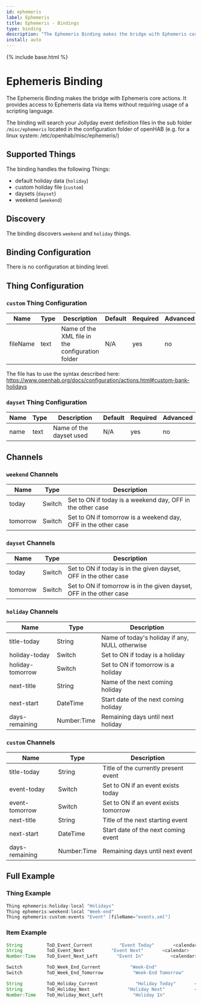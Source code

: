 ```yaml
---
id: ephemeris
label: Ephemeris
title: Ephemeris - Bindings
type: binding
description: "The Ephemeris Binding makes the bridge with Ephemeris core actions."
install: auto
---
```


<!-- Attention authors: Do not edit directly. Please add your changes to the appropriate source repository -->

{% include base.html %}

# Ephemeris Binding

The Ephemeris Binding makes the bridge with Ephemeris core actions.
It provides access to Ephemeris data via Items without requiring usage of a scripting language.

The binding will search your Jollyday event definition files in the sub folder `/misc/ephemeris` located in the configuration folder of openHAB (e.g. for a linux system: /etc/openhab/misc/ephemeris/)

## Supported Things

The binding handles the following Things:

- default holiday data (`holiday`)
- custom holiday file (`custom`)
- daysets (`dayset`)
- weekend (`weekend`)

## Discovery

The binding discovers `weekend` and `holiday` things.

## Binding Configuration

There is no configuration at binding level.

## Thing Configuration

### `custom` Thing Configuration

| Name            | Type    | Description                                       | Default | Required | Advanced |
|-----------------|---------|---------------------------------------------------|---------|----------|----------|
| fileName        | text    | Name of the XML file in the configuration folder  | N/A     | yes      | no       |

The file has to use the syntax described here: <https://www.openhab.org/docs/configuration/actions.html#custom-bank-holidays>

### `dayset` Thing Configuration

| Name            | Type    | Description               | Default | Required | Advanced |
|-----------------|---------|---------------------------|---------|----------|----------|
| name            | text    | Name of the dayset used   | N/A     | yes      | no       |

## Channels

### `weekend` Channels

| Name     | Type   | Description                                                   |
|----------|--------|---------------------------------------------------------------|
| today    | Switch | Set to ON if today is a weekend day, OFF in the other case    |
| tomorrow | Switch | Set to ON if tomorrow is a weekend day, OFF in the other case |

### `dayset` Channels

| Name     | Type   | Description                                                         |
|----------|--------|---------------------------------------------------------------------|
| today    | Switch | Set to ON if today is in the given dayset, OFF in the other case    |
| tomorrow | Switch | Set to ON if tomorrow is in the given dayset, OFF in the other case |

### `holiday` Channels

| Name             | Type        | Description                                    |
|------------------|-------------|------------------------------------------------|
| title-today      | String      | Name of today's holiday if any, NULL otherwise |
| holiday-today    | Switch      | Set to ON if today is a holiday                |
| holiday-tomorrow | Switch      | Set to ON if tomorrow is a holiday             |
| next-title       | String      | Name of the next coming holiday                |
| next-start       | DateTime    | Start date of the next coming holiday          |
| days-remaining   | Number:Time | Remaining days until next holiday              |

### `custom` Channels

| Name           | Type        | Description                            |
|----------------|-------------|----------------------------------------|
| title-today    | String      | Title of the currently present event   |
| event-today    | Switch      | Set to ON if an event exists today     |
| event-tomorrow | Switch      | Set to ON if an event exists tomorrow  |
| next-title     | String      | Title of the next starting event       |
| next-start     | DateTime    | Start date of the next coming event    |
| days-remaining | Number:Time | Remaining days until next event        |

## Full Example

### Thing Example

```java
Thing ephemeris:holiday:local "Holidays"
Thing ephemeris:weekend:local "Week-end"
Thing ephemeris:custom:events "Event" [fileName="events.xml"]
```

### Item Example

```java
String         ToD_Event_Current          "Event Today"       <calendar>    (gEvents)                           {channel="ephemeris:custom:events:title-today"}
String         ToD_Event_Next          "Event Next"       <calendar>    (gEvents)                           {channel="ephemeris:custom:events:next-title"}
Number:Time    ToD_Event_Next_Left       "Event In"          <calendar>    (gEvents)       ["Measurement","Duration"]    {channel="ephemeris:custom:events:days-remaining", unit="day"}

Switch         ToD_Week_End_Current           "Week-End"                <calendar>    (gWeekEnd)                               {channel="ephemeris:weekend:local:today"}
Switch         ToD_Week_End_Tomorrow           "Week-End Tomorrow"         <calendar>    (gWeekEnd)                               {channel="ephemeris:weekend:local:tomorrow"}

String         ToD_Holiday_Current              "Holiday Today"       <calendar>    (gHoliday)                                 {channel="ephemeris:holiday:local:title-today"}
String         ToD_Holiday_Next              "Holiday Next"           <calendar>    (gHoliday)                                 {channel="ephemeris:holiday:local:next-title"}
Number:Time    ToD_Holiday_Next_Left           "Holiday In"              <calendar>    (gHoliday)            ["Measurement","Duration"]    {channel="ephemeris:holiday:local:days-remaining", unit="day"}

```
